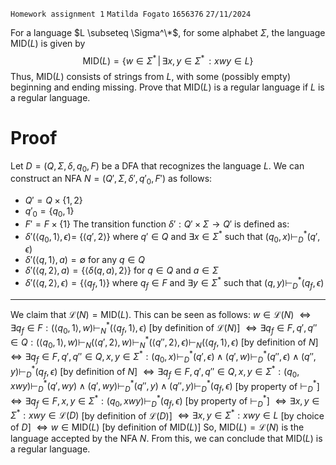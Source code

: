 `Homework assignment 1`
`Matilda Fogato`
`1656376`
`27/11/2024`

For a language $L \subseteq \Sigma^\*$, for some alphabet $\Sigma$, the language $\text{MID}(L)$ is given by $$\text{MID}(L) = \{ w \in \Sigma^* \, | \, \exists x,y \in \Sigma^* \, : xwy \in L \}$$
Thus, $\text{MID}(L)$ consists of strings from $L$, with some (possibly empty) beginning and ending missing. Prove that $\text{MID}(L)$ is a regular language if $L$ is a regular language.
# Proof
Let $D=(Q, \Sigma, \delta, q_0, F)$ be a DFA that recognizes the language $L$. We can construct an NFA $N = (Q', \Sigma, \delta', q'_0, F')$ as follows:
* $Q'=Q \times \{1, 2\}$
* $q'_0 = \{ q_0, 1\}$
* $F' = F \times \{1\}$
The transition function $\delta': Q' \times \Sigma \rightarrow Q'$ is defined as:
* $\delta'(\langle q_0, 1 \rangle, \epsilon) =$ $\{ \langle q', 2 \rangle \}$ where $q' \in Q$ and $\exists x \in \Sigma^*$ such that $(q_0, x) \vdash_D^* (q', \epsilon)$
* $\delta'(\langle q, 1 \rangle, a) = \emptyset$ for any $q \in Q$
* $\delta'(\langle q, 2 \rangle, a) = \{ \langle \delta(q, a),2 \rangle \}$ for $q \in Q$ and $a \in \Sigma$
* $\delta'(\langle q, 2 \rangle, \epsilon) = \{\langle q_f, 1 \rangle \}$ where $q_f \in F$ and $\exists y \in \Sigma^*$ such that $(q, y) \vdash_D^* (q_f, \epsilon)$
---
We claim that $\mathcal{L}(N) = \text{MID}(L)$. This can be seen as follows:
$w \in \mathcal{L}(N)$
$\iff \exists q_f \in F: (\langle q_0, 1 \rangle, w) \vdash_N^* (\langle q_f, 1 \rangle, \epsilon)$ \[by definition of $\mathcal{L}(N)$]
$\iff \exists q_f \in F, q', q'' \in Q: (\langle q_0, 1 \rangle, w) \vdash_N (\langle q', 2 \rangle, w) \vdash_N^* (\langle q'', 2 \rangle, \epsilon) \vdash_N (\langle q_f, 1 \rangle, \epsilon)$ \[by definition of $N$]
$\iff \exists q_f \in F, q',q'' \in Q, x,y \in \Sigma^* : (q_0, x) \vdash_D^*(q',\epsilon) \land (q', w) \vdash_D^* (q'', \epsilon) \land (q'', y) \vdash_D^* (q_f, \epsilon)$ \[by definition of $N$]
$\iff \exists q_f \in F, q',q'' \in Q, x,y \in \Sigma^* : (q_0, xwy) \vdash_D^*(q',wy) \land (q', wy) \vdash_D^* (q'', y) \land (q'', y) \vdash_D^* (q_f, \epsilon)$ \[by property of $\vdash_D^*$]
$\iff \exists q_f \in F, x,y \in \Sigma^* : (q_0, xwy) \vdash_D^* (q_f, \epsilon)$ \[by property of $\vdash_D^*$]
$\iff \exists x,y \in \Sigma^*: xwy \in \mathcal{L}(D)$ \[by definition of $\mathcal{L}(D)$]
$\iff \exists x,y \in \Sigma^*: xwy \in L$ \[by choice of $D$]
$\iff w \in \text{MID}(L)$ \[by definition of $\text{MID}(L)$]
So, $\text{MID}(L) = \mathcal{L}(N)$ is the language accepted by the NFA $N$. From this, we can conclude that $\text{MID}(L)$ is a regular language. 
